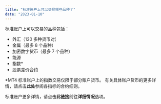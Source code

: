 ```yaml
---
title: "标准账户上可以交易哪些品种？"
date: "2023-01-10"
---
```


标准账户上可以交易的品种包括：

- 外汇（120 多种货币对）
- 金属（最多 8 个品种）
- 加密数字货币（最多 7 个品种）
- 能源
- 指数*
- 股票差价合约

*MT4 标准账户上的指数交易仅限于部分账户货币。 有关具体账户货币的更多详情，请点击**此处**参阅各指标的合约细则。

标准账户更多详情，请点击**此链接**前往**详细情况**选项。
